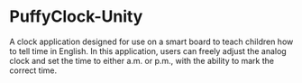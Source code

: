 # PuffyClock-Unity
A clock application designed for use on a smart board to teach children how to tell time in English. In this application, users can freely adjust the analog clock and set the time to either a.m. or p.m., with the ability to mark the correct time.
